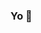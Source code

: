 <!--
**linyows/linyows** is a ✨ _special_ ✨ repository because its `README.md` (this file) appears on your GitHub profile.

Here are some ideas to get you started:

- 🔭 I’m currently working on ...
- 🌱 I’m currently learning ...
- 👯 I’m looking to collaborate on ...
- 🤔 I’m looking for help with ...
- 💬 Ask me about ...
- 📫 How to reach me: ...
- 😄 Pronouns: ...
- ⚡ Fun fact: ...

<div align="center">
<h3>Yo 👋</h3>
<p></p>
<img src="https://github-readme-stats.vercel.app/api?username=linyows&count_private=true&hide_border=true">
<img src="https://github-readme-stats.vercel.app/api/top-langs/?username=linyows&layout=compact&hide=Perl,Perl 6,Python,Roff&hide_border=true" />
</div>
-->

### Yo 👋
